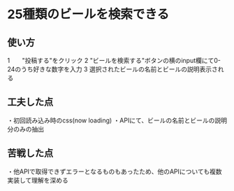 # 25種類のビールを検索できる
## 使い方
1　　"投稿する"をクリック
2 "ビールを検索する"ボタンの横のinput欄にて0-24のうち好きな数字を入力
3 選択されたビールの名前とビールの説明表示される

## 工夫した点
・初回読み込み時のcss(now loading)
・APIにて、ビールの名前とビールの説明分のみの抽出

## 苦戦した点
・他APIで取得できずエラーとなるものもあったため、他のAPIについても複数実装して理解を深める

